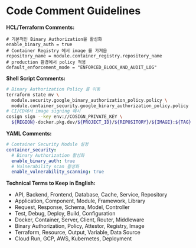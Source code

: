 # Code Comment Guidelines

**HCL/Terraform Comments:**

```hcl
# 기본적인 Binary Authorization을 활성화
enable_binary_auth = true
# Container Registry 에서 image 를 가져옴
repository_name = module.container_registry.repository_name
# production 환경에서 policy 적용
default_enforcement_mode = "ENFORCED_BLOCK_AND_AUDIT_LOG"
```

**Shell Script Comments:**

```bash
# Binary Authorization Policy 를 이동
terraform state mv \
  module.security.google_binary_authorization_policy.policy \
  module.container_security.google_binary_authorization_policy.policy
# CI/CD에서 image signing 예시
cosign sign --key env://COSIGN_PRIVATE_KEY \
  ${REGION}-docker.pkg.dev/${PROJECT_ID}/${REPOSITORY}/${IMAGE}:${TAG}
```

**YAML Comments:**

```yaml
# Container Security Module 설정
container_security:
  # Binary Authorization 활성화
  enable_binary_auth: true
  # Vulnerability scan 활성화
  enable_vulnerability_scanning: true
```

**Technical Terms to Keep in English:**

- API, Backend, Frontend, Database, Cache, Service, Repository
- Application, Component, Module, Framework, Library
- Request, Response, Schema, Model, Controller
- Test, Debug, Deploy, Build, Configuration
- Docker, Container, Server, Client, Router, Middleware
- Binary Authorization, Policy, Attestor, Registry, Image
- Terraform, Resource, Output, Variable, Data Source
- Cloud Run, GCP, AWS, Kubernetes, Deployment
